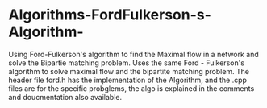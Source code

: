 # Algorithms-FordFulkerson-s-Algorithm-
Using Ford-Fulkerson's algorithm to find the Maximal flow in a network and solve the Bipartie matching problem. Uses the same Ford - Fulkerson's algorithm to solve maximal flow and the bipartite matching problem. The header file ford.h has the implementation of the Algorithm, and the .cpp files are for the specific probglems, the algo is explained in the comments and doucmentation also available.

